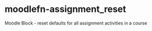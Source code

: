 moodlefn-assignment_reset
=========================

Moodle Block - reset defaults for all assignment activities in a course 